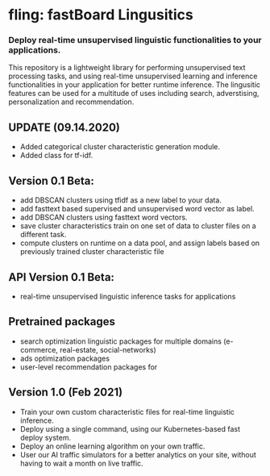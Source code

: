 # fling: fastBoard Lingusitics
### Deploy real-time unsupervised linguistic functionalities to your applications. 

This repository is a lightweight library for performing unsupervised text processing tasks, and using real-time unsupervised learning and inference functionalities in your application for better runtime inference. The lingusitic features can be used for a multitude of uses including search, adverstising, personalization and recommendation. 

## UPDATE (09.14.2020)
- Added categorical cluster characteristic generation module.
- Added class for tf-idf.

## Version 0.1 Beta:
- add DBSCAN clusters using tfidf as a new label to your data.
- add fasttext based supervised and unsupervised word vector as label.
- add DBSCAN clusters using fasttext word vectors.
- save cluster characteristics train on one set of data to cluster files on a different task.
- compute clusters on runtime on a data pool, and assign labels based on previously trained cluster characteristic file 

## API Version 0.1 Beta:
- real-time unsupervised linguistic inference tasks for applications

## Pretrained packages
- search optimization linguistic packages for multiple domains (e-commerce, real-estate, social-networks)
- ads optimization packages
- user-level recommendation packages for 


## Version 1.0 (Feb 2021)
- Train your own custom characteristic files for real-time linguistic inference.
- Deploy using a single command, using our Kubernetes-based fast deploy system.
- Deploy an online learning algorithm on your own traffic.
- User our AI traffic simulators for a better analytics on your site, without having to wait a month on live traffic.  
